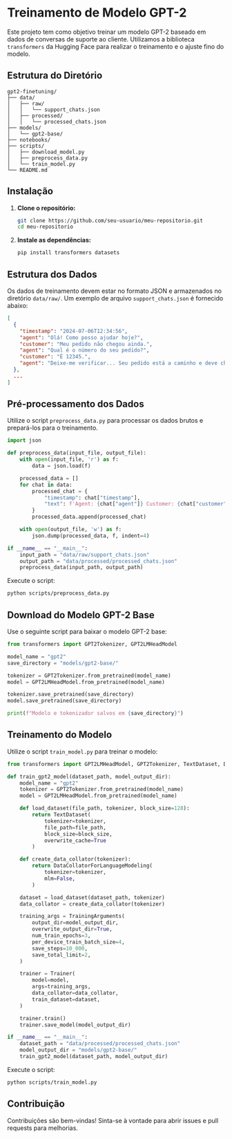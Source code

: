 # Treinamento de Modelo GPT-2

Este projeto tem como objetivo treinar um modelo GPT-2 baseado em dados de conversas de suporte ao cliente. Utilizamos a biblioteca `transformers` da Hugging Face para realizar o treinamento e o ajuste fino do modelo.

## Estrutura do Diretório

```
gpt2-finetuning/
├── data/
│   ├── raw/
│   │   └── support_chats.json
│   ├── processed/
│   │   └── processed_chats.json
├── models/
│   └── gpt2-base/
├── notebooks/
├── scripts/
│   ├── download_model.py
│   ├── preprocess_data.py
│   └── train_model.py
└── README.md
```

## Instalação

1. **Clone o repositório:**

   ```bash
   git clone https://github.com/seu-usuario/meu-repositorio.git
   cd meu-repositorio
   ```

2. **Instale as dependências:**

   ```bash
   pip install transformers datasets
   ```

## Estrutura dos Dados

Os dados de treinamento devem estar no formato JSON e armazenados no diretório `data/raw/`. Um exemplo de arquivo `support_chats.json` é fornecido abaixo:

```json
[
  {
    "timestamp": "2024-07-06T12:34:56",
    "agent": "Olá! Como posso ajudar hoje?",
    "customer": "Meu pedido não chegou ainda.",
    "agent": "Qual é o número do seu pedido?",
    "customer": "É 12345.",
    "agent": "Deixe-me verificar... Seu pedido está a caminho e deve chegar amanhã."
  },
  ...
]
```

## Pré-processamento dos Dados

Utilize o script `preprocess_data.py` para processar os dados brutos e prepará-los para o treinamento.

```python
import json

def preprocess_data(input_file, output_file):
    with open(input_file, 'r') as f:
        data = json.load(f)

    processed_data = []
    for chat in data:
        processed_chat = {
            "timestamp": chat["timestamp"],
            "text": f'Agent: {chat["agent"]} Customer: {chat["customer"]}'
        }
        processed_data.append(processed_chat)

    with open(output_file, 'w') as f:
        json.dump(processed_data, f, indent=4)

if __name__ == "__main__":
    input_path = "data/raw/support_chats.json"
    output_path = "data/processed/processed_chats.json"
    preprocess_data(input_path, output_path)
```

Execute o script:

```bash
python scripts/preprocess_data.py
```

## Download do Modelo GPT-2 Base

Use o seguinte script para baixar o modelo GPT-2 base:

```python
from transformers import GPT2Tokenizer, GPT2LMHeadModel

model_name = "gpt2"
save_directory = "models/gpt2-base/"

tokenizer = GPT2Tokenizer.from_pretrained(model_name)
model = GPT2LMHeadModel.from_pretrained(model_name)

tokenizer.save_pretrained(save_directory)
model.save_pretrained(save_directory)

print(f"Modelo e tokenizador salvos em {save_directory}")
```

## Treinamento do Modelo

Utilize o script `train_model.py` para treinar o modelo:

```python
from transformers import GPT2LMHeadModel, GPT2Tokenizer, TextDataset, DataCollatorForLanguageModeling, Trainer, TrainingArguments

def train_gpt2_model(dataset_path, model_output_dir):
    model_name = "gpt2"
    tokenizer = GPT2Tokenizer.from_pretrained(model_name)
    model = GPT2LMHeadModel.from_pretrained(model_name)

    def load_dataset(file_path, tokenizer, block_size=128):
        return TextDataset(
            tokenizer=tokenizer,
            file_path=file_path,
            block_size=block_size,
            overwrite_cache=True
        )

    def create_data_collator(tokenizer):
        return DataCollatorForLanguageModeling(
            tokenizer=tokenizer,
            mlm=False,
        )

    dataset = load_dataset(dataset_path, tokenizer)
    data_collator = create_data_collator(tokenizer)

    training_args = TrainingArguments(
        output_dir=model_output_dir,
        overwrite_output_dir=True,
        num_train_epochs=3,
        per_device_train_batch_size=4,
        save_steps=10_000,
        save_total_limit=2,
    )

    trainer = Trainer(
        model=model,
        args=training_args,
        data_collator=data_collator,
        train_dataset=dataset,
    )

    trainer.train()
    trainer.save_model(model_output_dir)

if __name__ == "__main__":
    dataset_path = "data/processed/processed_chats.json"
    model_output_dir = "models/gpt2-base/"
    train_gpt2_model(dataset_path, model_output_dir)
```

Execute o script:

```bash
python scripts/train_model.py
```

## Contribuição

Contribuições são bem-vindas! Sinta-se à vontade para abrir issues e pull requests para melhorias.
